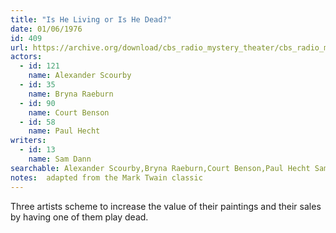 ```yaml
---
title: "Is He Living or Is He Dead?"
date: 01/06/1976
id: 409
url: https://archive.org/download/cbs_radio_mystery_theater/cbs_radio_mystery_theater-0401-0450.zip/cbs_radio_mystery_theater-0401-0450%2Fcbsrmt_0409_is_he_living_or_is_he_dead.mp3
actors:  
  - id: 121
    name: Alexander Scourby  
  - id: 35
    name: Bryna Raeburn  
  - id: 90
    name: Court Benson  
  - id: 58
    name: Paul Hecht
writers:  
  - id: 13
    name: Sam Dann
searchable: Alexander Scourby,Bryna Raeburn,Court Benson,Paul Hecht Sam Dann
notes:  adapted from the Mark Twain classic
---
```

Three artists scheme to increase the value of their paintings and their sales by having one of them play dead.